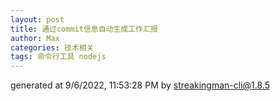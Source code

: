 ```yaml
---
layout: post
title: 通过commit信息自动生成工作汇报
author: Max
categories: 技术相关
tags: 命令行工具 nodejs
---
```



generated at 9/6/2022, 11:53:28 PM by streakingman-cli@1.8.5